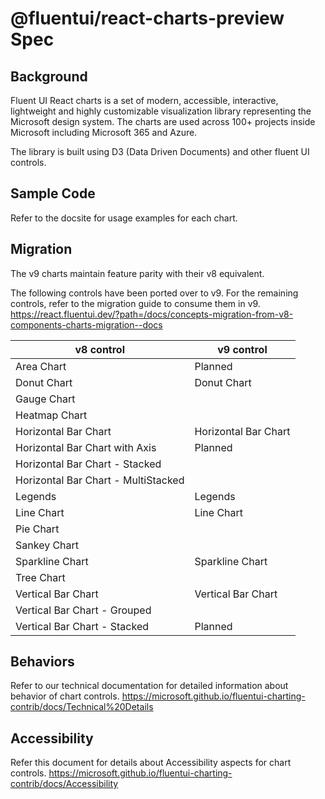 # @fluentui/react-charts-preview Spec

## Background

Fluent UI React charts is a set of modern, accessible, interactive, lightweight and highly customizable visualization library representing the Microsoft design system. The charts are used across 100+ projects inside Microsoft including Microsoft 365 and Azure.

The library is built using D3 (Data Driven Documents) and other fluent UI controls.

## Sample Code

Refer to the docsite for usage examples for each chart.

## Migration

The v9 charts maintain feature parity with their v8 equivalent.

The following controls have been ported over to v9.
For the remaining controls, refer to the migration guide to consume them in v9. https://react.fluentui.dev/?path=/docs/concepts-migration-from-v8-components-charts-migration--docs

| v8 control                          | v9 control           |
| ----------------------------------- | -------------------- |
| Area Chart                          | Planned              |
| Donut Chart                         | Donut Chart          |
| Gauge Chart                         |                      |
| Heatmap Chart                       |                      |
| Horizontal Bar Chart                | Horizontal Bar Chart |
| Horizontal Bar Chart with Axis      | Planned              |
| Horizontal Bar Chart - Stacked      |                      |
| Horizontal Bar Chart - MultiStacked |                      |
| Legends                             | Legends              |
| Line Chart                          | Line Chart           |
| Pie Chart                           |                      |
| Sankey Chart                        |                      |
| Sparkline Chart                     | Sparkline Chart      |
| Tree Chart                          |                      |
| Vertical Bar Chart                  | Vertical Bar Chart   |
| Vertical Bar Chart - Grouped        |                      |
| Vertical Bar Chart - Stacked        | Planned              |

## Behaviors

Refer to our technical documentation for detailed information about behavior of chart controls.
https://microsoft.github.io/fluentui-charting-contrib/docs/Technical%20Details

## Accessibility

Refer this document for details about Accessibility aspects for chart controls.
https://microsoft.github.io/fluentui-charting-contrib/docs/Accessibility
